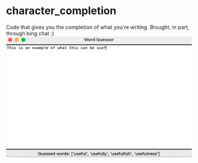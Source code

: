 # character_completion
Code that gives you the completion of what you're writing. Brought, in part, through bing chat :)
![Example](https://github.com/MrTemesgen/character_completion/blob/main/Screenshot%202023-03-03%20at%205.05.06%20AM.png?raw=true)
